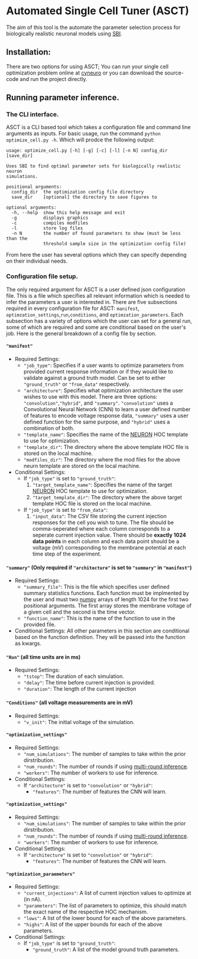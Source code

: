 # Automated Single Cell Tuner (ASCT)
The aim of this tool is the automate the parameter selection process for biologically realistic neuronal models using [SBI](https://www.mackelab.org/sbi/).

## Installation:
There are two options for using ASCT; You can run your single cell optimization problem online at [cyneuro](https://engineering.missouri.edu/research/research-initiatives/cyneuro/) or you can download the source-code and run the project directly.

## Running parameter inference.
### The CLI interface.
ASCT is a CLI based tool which takes a configuration file and command line arguments as inputs. For basic usage, run the command ```python optimize_cell.py -h```. Which will prodce the following output:
```
usage: optimize_cell.py [-h] [-g] [-c] [-l] [-n N] config_dir [save_dir]

Uses SBI to find optimal parameter sets for biologically realistic neuron
simulations.

positional arguments:
  config_dir  the optimization config file directory
  save_dir    [optional] the directory to save figures to

optional arguments:
  -h, --help  show this help message and exit
  -g          displays graphics
  -c          compiles modfiles
  -l          store log files
  -n N        the number of found parameters to show (must be less than the
              threshold sample size in the optimization config file)
```
From here the user has several options which they can specify depending on their individual needs.

### Configuration file setup.
The only required argument for ASCT is a user defined json configuration file. This is a file which specifies all relevant information which is needed to infer the parameters a user is interested in. There are five subsections required in every configuration file for ASCT: ```manifest```, ```optimzation_settings```,```run```,```conditions```, and ```optimzation_parameters```. Each subsection has a variety of options which the user can set for a general run, some of which are required and some are conditional based on the user's job. Here is the general breakdown of a config file by section.
#### ```"manifest"```
* Required Settings:
    * ```"job_type"```: Specifies if a user wants to optimize parameters from provided current response information or if they would like to validate against a ground truth model. Can be set to either ```"ground_truth"``` or ```"from_data"``` respectively.
    * ```"architecture"```: Specifies what optimization architecture the user wishes to use with this model. There are three options: ```"convolution"```,```"hybrid"```, and ```"summary"```. ```"convolution"``` uses a Convolutional Neural Network (CNN) to learn a user defined number of features to encode voltage response data, ```"summary"``` uses a user defined function for the same purpose, and ```"hybrid"``` uses a combination of both.
    * ```"template_name"```: Specifies the name of the [NEURON](https://neuron.yale.edu/neuron/) HOC template to use for optimization. 
    * ```"template_dir"```: The directory where the above template HOC file is stored on the local machine.
    * ```"modfiles_dir"```: The directory where the mod files for the above neurn template are stored on the local machine.
* Conditional Settings: 
    * If ```"job_type"``` is set to ```"ground_truth"```:
        1. ```"target_template_name"```: Specifies the name of the target [NEURON](https://neuron.yale.edu/neuron/) HOC template to use for optimization.
        2. ```"target_template_dir"```: The directory where the above target template HOC file is stored on the local machine.
    * If ```"job_type"``` is set to ```"from_data"```:
        1. ```"input_data"```: The CSV file storing the current injection responses for the cell you wish to tune. The file should be comma-seperated where each column corresponds to a seperate current injection value. There should be **exactly 1024 data points** in each column and each data point should be a voltage (mV) corresponding to the membrane potential at each time step of the experiment.
#### ```"summary"``` (Only required if ```"architecture"``` is set to ```"summary"``` in ```"manifest"```)
* Required Settings:
    * ```"summary_file"```: This is the file which specifies user defined summary statistics functions. Each function must be implmented by the user and must two [numpy](https://numpy.org/) arrays of length 1024 for the first two positional arguments. The first array stores the membrane voltage of a given cell and the second is the time vector.
    * ```"function_name"```: This is the name of the function to use in the provided file.
* Conditional Settings: All other parameters in this section are conditional based on the function definition. They will be passed into the function as kwargs.
#### ```"Run"``` (all time units are in ms)
* Required Settings:
    * ```"tstop"```: The duration of each simulation.
    * ```"delay"```: The time before current injection is provided.
    * ```"duration"```: The length of the current injection

#### ```"Conditions"``` (all voltage measurements are in mV)
* Required Settings:
    * ```"v_init"```: The initial voltage of the simulation.
#### ```"optimization_settings"``` 
* Required Settings:
    * ```"num_simulations"```: The number of samples to take within the prior dirstribution.
    * ```"num_rounds"```: The number of rounds if using [multi-round inference](https://www.mackelab.org/sbi/tutorial/03_multiround_inference/).
    * ```"workers"```: The number of workers to use for inference.
* Conditional Settings:
    * If ```"architecture"``` is set to ```"convolution"``` or ```"hybrid"```:
        * ```"features"```: The number of features the CNN will learn.
#### ```"optimization_settings"``` 
* Required Settings:
    * ```"num_simulations"```: The number of samples to take within the prior dirstribution.
    * ```"num_rounds"```: The number of rounds if using [multi-round inference](https://www.mackelab.org/sbi/tutorial/03_multiround_inference/).
    * ```"workers"```: The number of workers to use for inference.
* Conditional Settings:
    * If ```"architecture"``` is set to ```"convolution"``` or ```"hybrid"```:
        * ```"features"```: The number of features the CNN will learn.
#### ```"optimization_paraemeters"``` 
* Required Settings:
    * ```"current_injections"```: A list of current injection values to optimize at (in nA).
    * ```"parameters"```: The list of parameters to optimize, this should match the exact name of the respective HOC mechanism.
    * ```"lows"```: A list of the lower bound for each of the above parameters.
    * ```"highs"```: A list of the upper bounds for each of the above parameters.
* Conditional Settings:
    * If ```"job_type"``` is set to ```"ground_truth"```:
        * ```"ground_truth"```: A list of the model ground truth parameters.
